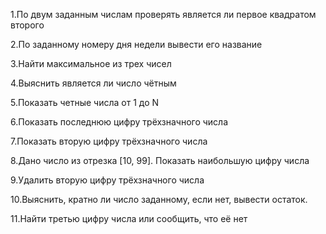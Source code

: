 1.По двум заданным числам проверять является ли первое квадратом второго

2.По заданному номеру дня недели вывести его название

3.Найти максимальное из трех чисел

4.Выяснить является ли число чётным

5.Показать четные числа от 1 до N

6.Показать последнюю цифру трёхзначного числа

7.Показать вторую цифру трёхзначного числа

8.Дано число из отрезка [10, 99]. Показать наибольшую цифру числа

9.Удалить вторую цифру трёхзначного числа

10.Выяснить, кратно ли число заданному, если нет, вывести остаток.

11.Найти третью цифру числа или сообщить, что её нет
